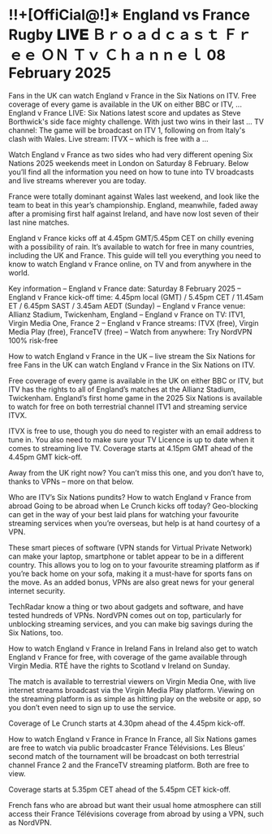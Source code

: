 # !!+[OffiCial@!]* England vs France Rugby 𝐋𝐈𝐕𝐄 Ｂｒｏａｄｃａｓｔ Ｆｒｅｅ ＯＮ Ｔｖ Ｃｈａｎｎｅｌ 08 February 2025

Fans in the UK can watch England v France in the Six Nations on ITV. Free coverage of every game is available in the UK on either BBC or ITV, ... England v France LIVE: Six Nations latest score and updates as Steve Borthwick's side face mighty challenge. With just two wins in their last ... TV channel: The game will be broadcast on ITV 1, following on from Italy's clash with Wales. Live stream: ITVX – which is free with a ...

Watch England v France as two sides who had very different opening Six Nations 2025 weekends meet in London on Saturday 8 February. Below you’ll find all the information you need on how to tune into TV broadcasts and live streams wherever you are today.

France were totally dominant against Wales last weekend, and look like the team to beat in this year’s championship. England, meanwhile, faded away after a promising first half against Ireland, and have now lost seven of their last nine matches.

England v France kicks off at 4.45pm GMT/5.45pm CET on chilly evening with a possibility of rain. It’s available to watch for free in many countries, including the UK and France. This guide will tell you everything you need to know to watch England v France online, on TV and from anywhere in the world.

Key information
– England v France date: Saturday 8 February 2025
– England v France kick-off time: 4.45pm local (GMT) / 5.45pm CET / 11.45am ET / 6.45pm SAST / 3.45am AEDT (Sunday)
– England v France venue: Allianz Stadium, Twickenham, England
– England v France on TV: ITV1, Virgin Media One, France 2
– England v France streams: ITVX (free), Virgin Media Play (free), FranceTV (free)
– Watch from anywhere: Try NordVPN 100% risk-free

How to watch England v France in the UK – live stream the Six Nations for free
Fans in the UK can watch England v France in the Six Nations on ITV.

Free coverage of every game is available in the UK on either BBC or ITV, but ITV has the rights to all of England’s matches at the Allianz Stadium, Twickenham. England’s first home game in the 2025 Six Nations is available to watch for free on both terrestrial channel ITV1 and streaming service ITVX.

ITVX is free to use, though you do need to register with an email address to tune in. You also need to make sure your TV Licence is up to date when it comes to streaming live TV. Coverage starts at 4.15pm GMT ahead of the 4.45pm GMT kick-off.

Away from the UK right now? You can’t miss this one, and you don’t have to, thanks to VPNs – more on that below.

Who are ITV’s Six Nations pundits?
How to watch England v France from abroad
Going to be abroad when Le Crunch kicks off  today? Geo-blocking can get in the way of your best laid plans for watching your favourite streaming services when you’re overseas, but help is at hand courtesy of a VPN.

These smart pieces of software (VPN stands for Virtual Private Network) can make your laptop, smartphone or tablet appear to be in a different country. This allows you to log on to your favourite streaming platform as if you’re back home on your sofa, making it a must-have for sports fans on the move. As an added bonus, VPNs are also great news for your general internet security.

TechRadar know a thing or two about gadgets and software, and have tested hundreds of VPNs. NordVPN comes out on top, particularly for unblocking streaming services, and you can make big savings during the Six Nations, too.

How to watch England v France in Ireland
Fans in Ireland also get to watch England v France for free, with coverage of the game available through Virgin Media. RTÉ have the rights to Scotland v Ireland on Sunday.

The match is available to terrestrial viewers on Virgin Media One, with live internet streams broadcast via the Virgin Media Play platform. Viewing on the streaming platform is as simple as hitting play on the website or app, so you don’t even need to sign up to use the service.

Coverage of Le Crunch starts at 4.30pm ahead of the 4.45pm kick-off.

How to watch England v France in France
In France, all Six Nations games are free to watch via public broadcaster France Télévisions. Les Bleus’ second match of the tournament will be broadcast on both terrestrial channel France 2 and the FranceTV streaming platform. Both are free to view.

Coverage starts at 5.35pm CET ahead of the 5.45pm CET kick-off.

French fans who are abroad but want their usual home atmosphere can still access their France Télévisions coverage from abroad by using a VPN, such as NordVPN.
